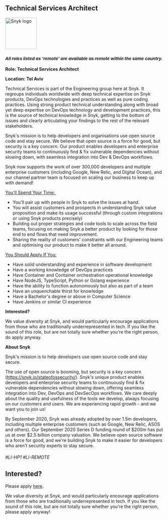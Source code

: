 Technical Services Architect
---

<img src="https://res.cloudinary.com/snyk/image/upload/v1537345894/press-kit/brand/logo-black.png" width="100" alt="Snyk logo" />

<h3><em><strong><sub>All roles listed as ‘remote’ are available as remote within the same country.</sub></strong></em></h3>
<p><strong>Role: Technical Services Architect&nbsp;</strong></p>
<p><strong>Location: Tel Aviv</strong></p>
<p>Technical Services is part of the Engineering group here at Snyk. It regroups individuals worldwide with deep technical expertise on Snyk products, DevOps technologies and practices as well as pure coding practices. Using strong product technical understanding along with broad yet deep expertise on DevOps technology and development practices, this is the source of technical knowledge in Snyk, getting to the bottom of issues and clearly articulating your findings to the rest of the relevant stakeholders.</p>
<p>Snyk's mission is to help developers and organisations use open source code and stay secure. We believe that open source is a force for good, but security is a key concern. Our product enables developers and enterprise security teams to continuously find &amp; fix vulnerable dependencies without slowing down, with seamless integration into Dev &amp; DevOps workflows.</p>
<p>Snyk now supports the work of over 300,000 developers and multiple enterprise customers (including Google, New Relic, and Digital Ocean), and our channel partner team is focused on scaling our business to keep up with demand!</p>
<p><span style="text-decoration: underline;">You'll Spend Your Time:&nbsp;</span></p>
<ul>
<li>You'll pair up with people in Snyk to solve the issues at hand.</li>
<li>You will assist customers and prospects in understanding Snyk value proposition and make its usage successful (through custom integrations or using Snyk products precisely)</li>
<li>Building out proper strategies and code tools to scale across the field teams, focusing on making Snyk a better product by looking for those end to end flows that need improvement.&nbsp;</li>
<li>Sharing the reality of customers' constraints with our Engineering teams and optimising our product to make it better all around.</li>
</ul>
<p><span style="text-decoration: underline;">You Should Apply If You:</span></p>
<ul>
<li>Have solid understanding and experience in software development</li>
<li>Have a working knowledge of DevOps practices</li>
<li>Have Container and Container orchestration operational knowledge</li>
<li>Have NodeJS, TypeScript, Python or Golang experience</li>
<li>Have the ability to function autonomously but also as part of a team</li>
<li>Have an unquenchable thirst for knowledge</li>
<li>Have a Bachelor's degree or above in Computer Science</li>
<li>Have Jenkins or similar CI experience</li>
</ul>
<p><strong>Interested?&nbsp;</strong></p>
<p>We value diversity at Snyk, and would particularly encourage applications from those who are traditionally underrepresented in tech. If you like the sound of this role, but are not totally sure whether you're the right person, do apply anyway.</p>
<p><strong>About Snyk</strong></p>
<p>Snyk's mission is to help developers use open source code and stay secure.</p>
<p>The use of open source is booming, but security is a key concern (<a href="https://snyk.io/stateofossecurity/" target="_blank">https://snyk.io/stateofossecurity/</a>). Snyk's unique product enables developers and enterprise security teams to continuously find &amp; fix vulnerable dependencies without slowing down, offering seamless integration into Dev, DevOps and DevSecOps workflows. We care deeply about the quality and usefulness of the tools we develop, always focusing on our customers and users. We are experiencing rapid growth - and we want you to join us!</p>
<p>By September 2020, Snyk was already adopted by over 1.5m developers, including multiple enterprise customers (such as Google, New Relic, ASOS and others). Our September 2020 Series D funding round of $200m has put us at over $2.5 billion company valuation. We believe open source software is a force for good, and we're building Snyk to make it easier for developers who aren't security experts to stay secure.</p>
<h6>#LI-HP1 #LI-REMOTE</h6>

Interested?
---

Please apply [here](https://boards.greenhouse.io/snyk/jobs/4998727002#app).

We value diversity at Snyk, and would particularly encourage applications from those who are traditionally underrepresented in tech.
If you like the sound of this role, but are not totally sure whether you’re the right person, please apply anyway!
